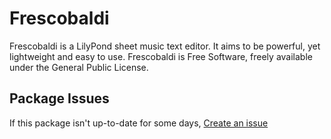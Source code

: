 # Frescobaldi

Frescobaldi is a LilyPond sheet music text editor. It aims to be powerful, yet
lightweight and easy to use. Frescobaldi is Free Software, freely available
under the General Public License.

## Package Issues

If this package isn't up-to-date for some days, [Create an issue](https://github.com/stefan-muc/chocolatey-packages/issues/new)
